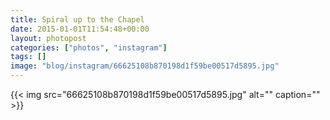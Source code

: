 ```yaml
---
title: Spiral up to the Chapel
date: 2015-01-01T11:54:48+00:00
layout: photopost
categories: ["photos", "instagram"]
tags: []
image: "blog/instagram/66625108b870198d1f59be00517d5895.jpg"
---
```


{{< img src="66625108b870198d1f59be00517d5895.jpg" alt="" caption="" >}}



